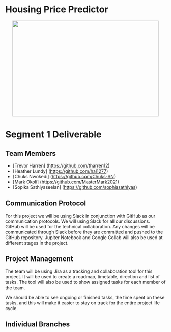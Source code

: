 # Housing Price Predictor

<p align="center">
  <img width="460" height="300" src="https://user-images.githubusercontent.com/92001105/159185004-07517832-7a16-438e-873c-4a9593e21272.png">
</p>

# Segment 1 Deliverable

## Team Members

* [Trevor Harren] (https://github.com/tharren12)
* [Heather Lundy] (https://github.com/hal1277)
* [Chuks Nwokedi] (https://github.com/Chuks-SN)
* [Mark Okoli] (https://github.com/MasterMark2021)
* [Sopika Sathiyaseelan] (https://github.com/sophiasathiyas)



## Communication Protocol
For this project we will be using Slack in conjunction with GitHub as our communication protocols. We will using Slack for all our discussions. GitHub will be used for the technical collaboration. Any changes will be communicated through Slack before they are committed and pushed to the GitHub repository. Jupiter Notebook and Google Collab will also be used at different stages in the project. 

## Project Management 
The team will be using Jira as a tracking and collaboration tool for this project. It will be used to create a roadmap, timetable, direction and list of tasks. The tool will also be used to show assigned tasks for each member of the team.

We should be able to see ongoing or finished tasks, the time spent on these tasks, and this will make it easier to stay on track for the entire project life cycle. 

## Individual Branches 
